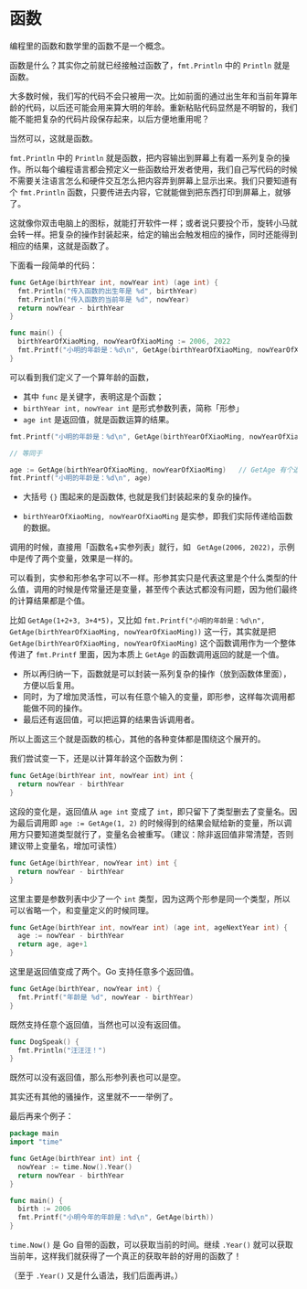 # 函数

编程里的函数和数学里的函数不是一个概念。

函数是什么？其实你之前就已经接触过函数了，`fmt.Println` 中的 `Println` 就是函数。

大多数时候，我们写的代码不会只被用一次。比如前面的通过出生年和当前年算年龄的代码，以后还可能会用来算大明的年龄。重新粘贴代码显然是不明智的，我们能不能把复杂的代码片段保存起来，以后方便地重用呢？

当然可以，这就是函数。

`fmt.Println` 中的 `Println` 就是函数，把内容输出到屏幕上有着一系列复杂的操作。所以每个编程语言都会预定义一些函数给开发者使用，我们自己写代码的时候不需要关注语言怎么和硬件交互怎么把内容弄到屏幕上显示出来。我们只要知道有个 `fmt.Println` 函数，只要传进去内容，它就能做到把东西打印到屏幕上，就够了。

这就像你双击电脑上的图标，就能打开软件一样；或者说只要投个币，旋转小马就会转一样。把复杂的操作封装起来，给定的输出会触发相应的操作，同时还能得到相应的结果，这就是函数了。

下面看一段简单的代码：

```go
func GetAge(birthYear int, nowYear int) (age int) {
  fmt.Println("传入函数的出生年是 %d", birthYear)
  fmt.Println("传入函数的当前年是 %d", nowYear)
  return nowYear - birthYear
}

func main() {
  birthYearOfXiaoMing, nowYearOfXiaoMing := 2006, 2022
  fmt.Printf("小明的年龄是：%d\n", GetAge(birthYearOfXiaoMing, nowYearOfXiaoMing))
}
```

可以看到我们定义了一个算年龄的函数，

* 其中 `func` 是关键字，表明这是个函数；
* `birthYear int, nowYear int` 是形式参数列表，简称「形参」
* `age int` 是返回值，就是函数运算的结果。

```go
fmt.Printf("小明的年龄是：%d\n", GetAge(birthYearOfXiaoMing, nowYearOfXiaoMing))

// 等同于

age := GetAge(birthYearOfXiaoMing, nowYearOfXiaoMing) 	// GetAge 有个返回值，赋给了 age
fmt.Printf("小明的年龄是：%d\n", age)
```

* 大括号 `{}` 围起来的是函数体, 也就是我们封装起来的复杂的操作。

* `birthYearOfXiaoMing, nowYearOfXiaoMing` 是实参，即我们实际传递给函数的数据。

调用的时候，直接用「函数名+实参列表」就行，如 ` GetAge(2006, 2022)`，示例中是传了两个变量，效果是一样的。



可以看到，实参和形参名字可以不一样。形参其实只是代表这里是个什么类型的什么值，调用的时候是传常量还是变量，甚至传个表达式都没有问题，因为他们最终的计算结果都是个值。



比如 `GetAge(1+2+3, 3+4*5)`，又比如 `fmt.Printf("小明的年龄是：%d\n", GetAge(birthYearOfXiaoMing, nowYearOfXiaoMing))` 这一行，其实就是把 `GetAge(birthYearOfXiaoMing, nowYearOfXiaoMing)` 这个函数调用作为一个整体传进了 `fmt.Printf` 里面，因为本质上 `GetAge` 的函数调用返回的就是一个值。



* 所以再归纳一下，函数就是可以封装一系列复杂的操作（放到函数体里面），方便以后复用。
* 同时，为了增加灵活性，可以有任意个输入的变量，即形参，这样每次调用都能做不同的操作。
* 最后还有返回值，可以把运算的结果告诉调用者。

所以上面这三个就是函数的核心，其他的各种变体都是围绕这个展开的。



我们尝试变一下，还是以计算年龄这个函数为例：

```go
func GetAge(birthYear int, nowYear int) int {
  return nowYear - birthYear
}
```

这段的变化是，返回值从 `age int` 变成了 `int`，即只留下了类型删去了变量名。因为最后调用即 `age := GetAge(1, 2)` 的时候得到的结果会赋给新的变量，所以调用方只要知道类型就行了，变量名会被重写。（建议：除非返回值非常清楚，否则建议带上变量名，增加可读性）

```go
func GetAge(birthYear, nowYear int) int {
  return nowYear - birthYear
}
```

这里主要是参数列表中少了一个 `int` 类型，因为这两个形参是同一个类型，所以可以省略一个，和变量定义的时候同理。

```go
func GetAge(birthYear int, nowYear int) (age int, ageNextYear int) {
  age := nowYear - birthYear
  return age, age+1
}
```

这里是返回值变成了两个。Go 支持任意多个返回值。

```go
func GetAge(birthYear, nowYear int) {
  fmt.Printf("年龄是 %d", nowYear - birthYear)
}
```

既然支持任意个返回值，当然也可以没有返回值。

```go
func DogSpeak() {
  fmt.Println("汪汪汪！")
}
```

既然可以没有返回值，那么形参列表也可以是空。



其实还有其他的骚操作，这里就不一一举例了。



最后再来个例子：

```go
package main
import "time"

func GetAge(birthYear int) int {
  nowYear := time.Now().Year()
  return nowYear - birthYear
}

func main() {
  birth := 2006
  fmt.Printf("小明今年的年龄是：%d\n", GetAge(birth))
}
```

`time.Now()` 是 Go 自带的函数，可以获取当前的时间。继续 `.Year()` 就可以获取当前年，这样我们就获得了一个真正的获取年龄的好用的函数了！

（至于 `.Year()` 又是什么语法，我们后面再讲。）